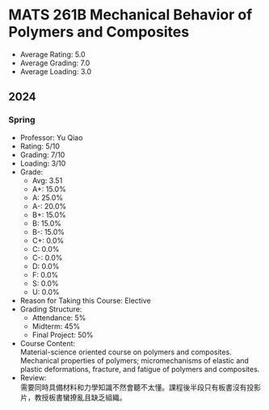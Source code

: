 # MATS 261B Mechanical Behavior of Polymers and Composites 
- Average Rating: 5.0
- Average Grading: 7.0
- Average Loading: 3.0
## 2024
### Spring
- Professor: Yu Qiao
- Rating: 5/10
- Grading: 7/10
- Loading: 3/10
- Grade:
  - Avg: 3.51
  - A+: 15.0%
  - A: 25.0%
  - A-: 20.0%
  - B+: 15.0%
  - B: 15.0%
  - B-: 15.0%
  - C+: 0.0%
  - C: 0.0%
  - C-: 0.0%
  - D: 0.0%
  - F: 0.0%
  - S: 0.0%
  - U: 0.0%
- Reason for Taking this Course: Elective
- Grading Structure:
  - Attendance: 5%
  -  Midterm: 45%
  -  Final Project: 50%
- Course Content:  
Material-science oriented course on polymers and composites. Mechanical properties of polymers; micromechanisms of elastic and plastic deformations, fracture, and fatigue of polymers and composites.
- Review:  
需要同時具備材料和力學知識不然會聽不太懂。課程後半段只有板書沒有投影片，教授板書蠻撩亂且缺乏組織。
